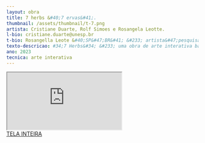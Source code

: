 ```yaml
---
layout: obra
title: 7 herbs &#40;7 ervas&#41;.
thumbnail: /assets/thumbnail/t-7.png
artista: Cristiane Duarte, Rolf Simoes e Rosangela Leotte.
l-bio: cristiane.duarte@unesp.br
t-bio: Rosangella Leote &#40;SP&#47;BR&#41; &#233; artista&#47;pesquisadora em Arte&#47;Ci&#234;ncia&#47;Tecnologia; Bolsa de Produtividade em Pesquisa &#40;CNPq_B2&#41; pesquisando arte e sustentabilidade com impress&#227;o 3D; Pós&#45;doutora &#40;UAb&#45;PT – FAPESP&#41;; Doutora em Ci&#234;ncias da Comunica&#231;&#227;o &#40;USP&#47;BR – CNPq&#41;.Trabalha em Artemedia envolvendo realidade virtual, instala&#231;&#245;es, esculturas e objetos interativos, “tecnoperformances” e outros. É l&#237;der do grupo de pesquisa GIIP &#40;IA&#47;Unesp&#41;.
texto-descricao: #34;7 Herbs&#34; &#233; uma obra de arte interativa baseada na web que está em processo, 7 Herbs evoca elementos da cultura popular brasileira. Ela se refere a uma cren&#231;a m&#237;stica de que algumas plantas podem trazer prote&#231;&#227;o para o lar, a alma e o corpo. Usando intelig&#234;ncia artificial, a obra de arte &#233; capaz de detectar os nomes das plantas a partir da fala do interagente e gerar uma imagem exclusiva da planta reconhecida. O trabalho usa o son para criar representa&#231;&#245;es das imagens das plantas. A obra utiliza um banco de dados de linguagem natura para evocar as imagens das sete ervas protetoras&#58; alecrim, manjeric&#227;o, espada&#45;de&#45;s&#227;o&#45;jorge, arruda, guin&#233;, pimenta e comigo&#45;ningu&#233;m&#45;pode, al&#233;m de urtiga. As sete ervas s&#227;o consideradas pela tradi&#231;&#227;o da umbanda, misturadas com o conhecimento ind&#237;gena e o sincretismo brasileiro, como um escudo protetor para a alma e a casa do indiv&#237;duo. A urtiga &#233; uma erva comum na maior parte do Brasil, e algumas esp&#233;cies s&#227;o conhecidas por sua propriedade urticante&#58; enquanto viva, ela produz substâncias tóxicas que causam irrita&#231;&#227;o, queima&#231;&#227;o e coceira na pele. No entanto, quando cozida e transformada em chá, &#233; ben&#233;fica para o organismo, possuindo inclusive propriedades antioxidantes que est&#227;o relacionadas à preserva&#231;&#227;o da saúde. As sete ervas para a alma e a erva para o corpo s&#227;o reinterpretadas aqui pela gera&#231;&#227;o mágica de suas respectivas plantas a partir de uma IA que oferece representa&#231;&#245;es a partir do nome de cada erva. Os resultados visuais s&#227;o produzidos a partir de um sistema de part&#237;culas guiado por uma IA e um campo de fluxos gerado sob o ru&#237;do de Perlin. O trabalho foi desenvolvido no framework p5js &#40;ambiente de processamento para a Web&#41;. Dessa forma, &#34;7 Herbs&#34; envolve a intelig&#234;ncia natural da vida, em sua complexidade sist&#234;mica, n&#227;o separando o ser humano de outros seres do mundo que envolvem experi&#234;ncias espirituais, afetivas, emocionais e cosmogônicas.
ano: 2023
tecnica: arte interativa
---
```


<iframe class="frame" scrolling="no" src="https://crisduarte.github.io/sete-ervas/"></iframe>
<br>
<a href="https://crisduarte.github.io/sete-ervas/" target="_blank">TELA INTEIRA</a>
